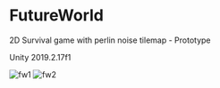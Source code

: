 # FutureWorld
2D Survival game with perlin noise tilemap - Prototype

Unity 2019.2.17f1

![fw1](https://user-images.githubusercontent.com/60736526/73983538-f8d52000-4936-11ea-8c23-ca3411221b27.jpg)
![fw2](https://user-images.githubusercontent.com/60736526/73983557-ff639780-4936-11ea-8f1c-63ec7bbb60aa.jpg)
